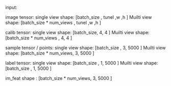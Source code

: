 input:


image tensor:
	single view	shape: [batch_size , tunel ,w ,h ]
	Muilti view	shape: [batch_size * num_views , tunel ,w ,h ]

calib tensor:
	single view	shape: [batch_size, 4, 4 ]
	Muilti view	shape: [batch_size * num_views , 4, 4 ]

sample tensor / points:
	single view	shape: [batch_size , 3, 5000 ]
	Muilti view	shape: [batch_size * num_views, 3, 5000 ]

label tensor:
	single view	shape: [batch_size , 1, 5000 ]
	Muilti view	shape: [batch_size , 1, 5000 ]

im_feat
	shape : [batch_size * num_views, 3, 5000 ]


